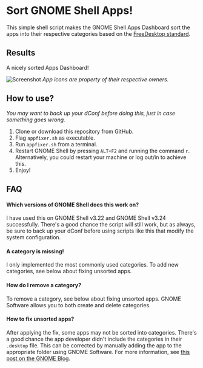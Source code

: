 # Sort GNOME Shell Apps!
This simple shell script makes the GNOME Shell Apps Dashboard sort the apps into their respective categories based on the [FreeDesktop standard](https://standards.freedesktop.org/menu-spec/latest/apa.html).

## Results
A nicely sorted Apps Dashboard!

![Screenshot](http://i.imgur.com/2o2yIib.png)
_App icons are property of their respective owners._

## How to use?

*You may want to back up your dConf before doing this, just in case something goes wrong.*

1. Clone or download this repository from GitHub.
2. Flag `appfixer.sh` as executable.
3. Run `appfixer.sh` from a terminal.
4. Restart GNOME Shell by pressing `ALT+F2` and running the command `r`. Alternatively, you could restart your machine or log out/in to achieve this.
5. Enjoy!

## FAQ

#### Which versions of GNOME Shell does this work on?
I have used this on GNOME Shell v3.22 and GNOME Shell v3.24 successfully. There's a good chance the script will still work, but as always, be sure to back up your dConf before using scripts like this that modify the system configuration.

#### A category is missing!
I only implemented the most commonly used categories. To add new categories, see below about fixing unsorted apps.

#### How do I remove a category?
To remove a category, see below about fixing unsorted apps. GNOME Software allows you to both create and delete categories.

#### How to fix unsorted apps?
After applying the fix, some apps may not be sorted into categories. There's a good chance the app developer didn't include the categories in their `.desktop` file. This can be corrected by manually adding the app to the appropriate folder using GNOME Software. For more information, see [this post on the GNOME Blog](https://blogs.gnome.org/mclasen/2014/03/17/app-folder-configuration/).
